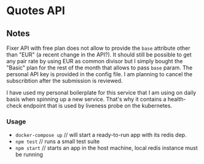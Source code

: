 # Quotes API

## Notes
  Fixer API with free plan does not allow to provide the `base` attribute other than "EUR" (a recent change in the API?).
  It should still be possible to get any pair rate by using EUR as common divisor but I simply bought the "Basic" plan for the rest
  of the month that allows to pass `base` param. The personal API key is provided in the config file. I am planning to cancel the subscribtion after
  the submission is reviewed.
  
  I have used my personal boilerplate for this service that I am using on daily basis when spinning up a new service. That's why it
  contains a health-check endpoint that is used by liveness probe on the kubernetes.
 
### Usage
- `docker-compose up` // will start a ready-to-run app with its redis dep.
- `npm test` // runs a small test suite
- `npm start` // starts an app in the host machine, local redis instance must be running
